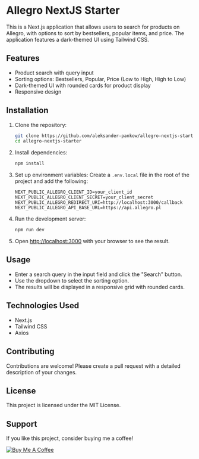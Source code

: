 # Allegro NextJS Starter

This is a Next.js application that allows users to search for products on Allegro, with options to sort by bestsellers, popular items, and price. The application features a dark-themed UI using Tailwind CSS.

## Features

- Product search with query input
- Sorting options: Bestsellers, Popular, Price (Low to High, High to Low)
- Dark-themed UI with rounded cards for product display
- Responsive design

## Installation

1. Clone the repository:
    ```bash
    git clone https://github.com/aleksander-pankow/allegro-nextjs-starter.git
    cd allegro-nextjs-starter
    ```

2. Install dependencies:
    ```bash
    npm install
    ```

3. Set up environment variables:
   Create a `.env.local` file in the root of the project and add the following:
    ```env
    NEXT_PUBLIC_ALLEGRO_CLIENT_ID=your_client_id
    NEXT_PUBLIC_ALLEGRO_CLIENT_SECRET=your_client_secret
    NEXT_PUBLIC_ALLEGRO_REDIRECT_URI=http://localhost:3000/callback
    NEXT_PUBLIC_ALLEGRO_API_BASE_URL=https://api.allegro.pl
    ```

4. Run the development server:
    ```bash
    npm run dev
    ```

5. Open [http://localhost:3000](http://localhost:3000) with your browser to see the result.

## Usage

- Enter a search query in the input field and click the "Search" button.
- Use the dropdown to select the sorting option.
- The results will be displayed in a responsive grid with rounded cards.

## Technologies Used

- Next.js
- Tailwind CSS
- Axios

## Contributing

Contributions are welcome! Please create a pull request with a detailed description of your changes.

## License

This project is licensed under the MIT License.

## Support

If you like this project, consider buying me a coffee!

[![Buy Me A Coffee](https://www.buymeacoffee.com/assets/img/custom_images/yellow_img.png)](https://www.buymeacoffee.com/return.error)

